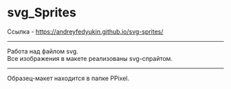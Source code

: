 # svg_Sprites

Ссылка - <https://andreyfedyukin.github.io/svg-sprites/>

---

Работа над файлом svg.
<br>
Все изображения в макете реализованы svg-спрайтом.

---

Образец-макет находится в папке PPixel.
